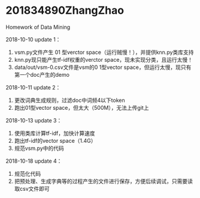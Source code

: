 # 201834890ZhangZhao
Homework of Data Mining

2018-10-10
update 1：
1. vsm.py文件产生 01 型verctor space（运行贼慢！），并提供knn.py类库支持
2. knn.py现只能产生tf-idf权重的verctor space，现未实现分类，且运行太慢！
3. data/out/vsm-0.csv文件是vsm的0 1型vector space，但运行太慢，现只有第一个doc产生的demo

2018-10-11
update 2：
1. 更改词典生成规则，过滤doc中词频4以下token
2. 跑出01型vector space，但太大（500M），无法上传git上

2018-10-13
update 3：
1. 使用类库计算tf-idf，加快计算速度
2. 跑出tf-idf的vector space（1.4G）
3. 规范vsm.py中的代码

2018-10-18
update 4：
1. 规范化代码
2. 把预处理、生成字典等的过程产生的文件进行保存，方便后续调试，只需要读取csv文件即可
